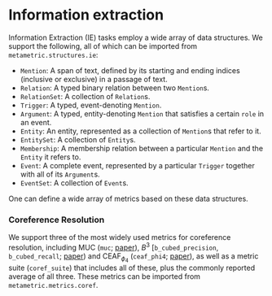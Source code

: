 # Information extraction

Information Extraction (IE) tasks employ a wide array of data structures. We support the following, all of which can be
imported from `metametric.structures.ie`:

- `Mention`: A span of text, defined by its starting and ending indices (inclusive or exclusive) in a passage of text.
- `Relation`: A typed binary relation between two `Mention`s.
- `RelationSet`: A collection of `Relation`s.
- `Trigger`: A typed, event-denoting `Mention`.
- `Argument`: A typed, entity-denoting `Mention` that satisfies a certain `role` in an event.
- `Entity`: An entity, represented as a collection of `Mention`s that refer to it.
- `EntitySet`: A collection of `Entity`s.
- `Membership`: A membership relation between a particular `Mention` and the `Entity` it refers to.
- `Event`: A complete event, represented by a particular `Trigger` together with all of its `Argument`s.
- `EventSet`: A collection of `Event`s.

One can define a wide array of metrics based on these data structures.

### Coreference Resolution

We support three of the most widely used metrics for coreference resolution, including
$\text{MUC}$ (`muc`; [paper](https://aclanthology.org/M95-1005/)),
$B^3$ [`b_cubed_precision`, `b_cubed_recall`; [paper](https://citeseerx.ist.psu.edu/document?repid=rep1&type=pdf&doi=ccdacc60d9d68dfc1f94e7c68bd56646c000e4ab))
and $\text{CEAF}_{\phi_4}$ (`ceaf_phi4`; [paper](https://aclanthology.org/H05-1004/)), as well as a metric
suite (`coref_suite`) that includes all of these, plus the commonly reported average of all three. These metrics can be
imported from `metametric.metrics.coref`.

